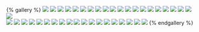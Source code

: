 {% gallery %}
![](/images/teacher2/1.教育的概念.png)
![](/images/teacher2/2.教育的属性.png)
![](/images/teacher2/3.教育的功能.png)
![](/images/teacher2/4.教育的起源.png)
![](/images/teacher2/5.教育的发展-原始社会.png)
![](/images/teacher2/5.教育的发展-奴隶社会-国内.png)
![](/images/teacher2/5.教育的发展-奴隶社会-国外.png)
![](/images/teacher2/5.教育的发展-封建社会-国内.png)
![](/images/teacher2/5.教育的发展-封建社会-国外.png)
![](/images/teacher2/5.教育的发展-近现代.png)
![](/images/teacher2/6.教育学的概念.png)
![](/images/teacher2/7.教育学的萌芽阶段-一个人-国内.png)
![](/images/teacher2/7.教育学的萌芽阶段-一本书-国内.png)
![](/images/teacher2/7.教育学的萌芽阶段-国外.png)
![](/images/teacher2/8.教育学的独立及多样化阶段1.png)
![](/images/teacher2/8.教育学的独立及多样化阶段2.png)
![](/images/teacher2/9.教育学的深化发展阶段.png)
![](/images/teacher2/10.现代教育发展.png)
![](/images/teacher2/11.教育与生产力的关系.png)
![](/images/teacher2/12.教育与政治经济制度的关系.png)
![](/images/teacher2/13.教育与文化的关系.png)  
![](/images/teacher2/14.教育与人口的关系.png)
![](/images/teacher2/15.个体身心发展的一般规律.png)
![](/images/teacher2/16.影响人发展因素的理论.png)
![](/images/teacher2/17.影响人的身心发展的因素.png)
![](/images/teacher2/18.教育制度的概念.png)
![](/images/teacher2/19.建立学制的依据.png)
![](/images/teacher2/20.学制的形成发展.png)
![](/images/teacher2/21.现代学制的类型.png)
![](/images/teacher2/22.我国现代学制的沿革.png)
![](/images/teacher2/23.现代教育制度的发展趋势.png)
![](/images/teacher2/24.义务教育.png)
![](/images/teacher2/25.终生教育.png)
![](/images/teacher2/26.教育目的的概念.png)
![](/images/teacher2/27.教育目的的层次结构.png)
![](/images/teacher2/28.教育目的作用.png)
![](/images/teacher2/29.教育目的的理论.png)
![](/images/teacher2/30.教育目的的理论.png)
![](/images/teacher2/31.我国的教育目的的理论.png)
![](/images/teacher2/32.教育研究的基本方法.png)
{% endgallery %}